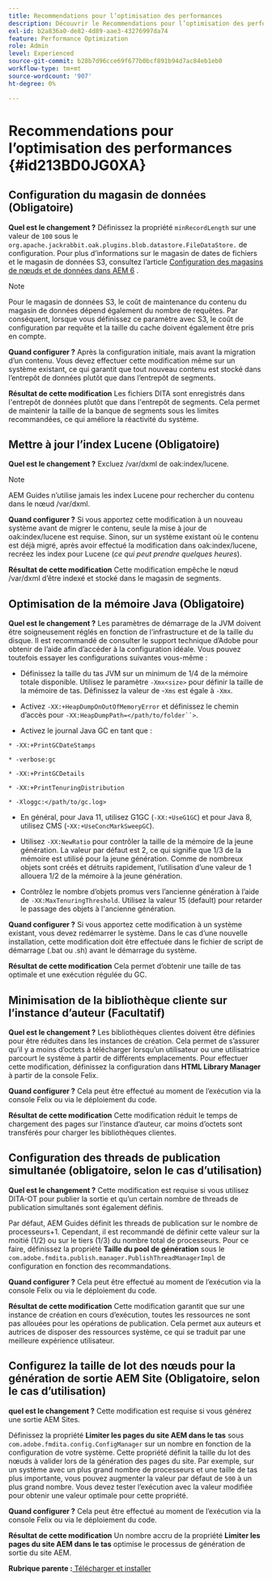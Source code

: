 ```yaml
---
title: Recommendations pour l’optimisation des performances
description: Découvrir le Recommendations pour l’optimisation des performances
exl-id: b2a836a0-de82-4d89-aae3-43276997da74
feature: Performance Optimization
role: Admin
level: Experienced
source-git-commit: b28b7d96cce69f677b0bcf891b94d7ac84eb1eb0
workflow-type: tm+mt
source-wordcount: '907'
ht-degree: 0%

---
```


# Recommendations pour l’optimisation des performances {#id213BD0JG0XA}

## Configuration du magasin de données \(Obligatoire\)

**Quel est le changement ?**
Définissez la propriété `minRecordLength` sur une valeur de `100` sous le `org.apache.jackrabbit.oak.plugins.blob.datastore.FileDataStore.` de configuration. Pour plus d’informations sur le magasin de dates de fichiers et le magasin de données S3, consultez l’article [Configuration des magasins de nœuds et de données dans AEM 6](https://helpx.adobe.com/experience-manager/6-5/sites/deploying/using/data-store-config.html) .

>[!NOTE]
>
> Pour le magasin de données S3, le coût de maintenance du contenu du magasin de données dépend également du nombre de requêtes. Par conséquent, lorsque vous définissez ce paramètre avec S3, le coût de configuration par requête et la taille du cache doivent également être pris en compte.

**Quand configurer ?**
Après la configuration initiale, mais avant la migration d’un contenu. Vous devez effectuer cette modification même sur un système existant, ce qui garantit que tout nouveau contenu est stocké dans l’entrepôt de données plutôt que dans l’entrepôt de segments.

**Résultat de cette modification**
Les fichiers DITA sont enregistrés dans l&#39;entrepôt de données plutôt que dans l&#39;entrepôt de segments. Cela permet de maintenir la taille de la banque de segments sous les limites recommandées, ce qui améliore la réactivité du système.

## Mettre à jour l’index Lucene \(Obligatoire\)

**Quel est le changement ?**
Excluez /var/dxml de oak:index/lucene.

>[!NOTE]
>
> AEM Guides n’utilise jamais les index Lucene pour rechercher du contenu dans le nœud /var/dxml.

**Quand configurer ?**
Si vous apportez cette modification à un nouveau système avant de migrer le contenu, seule la mise à jour de oak:index/lucene est requise. Sinon, sur un système existant où le contenu est déjà migré, après avoir effectué la modification dans oak:index/lucene, recréez les index pour Lucene \(*ce qui peut prendre quelques heures*\).

**Résultat de cette modification**
Cette modification empêche le nœud /var/dxml d’être indexé et stocké dans le magasin de segments.

## Optimisation de la mémoire Java \(Obligatoire\)

**Quel est le changement ?**
Les paramètres de démarrage de la JVM doivent être soigneusement réglés en fonction de l’infrastructure et de la taille du disque. Il est recommandé de consulter le support technique d’Adobe pour obtenir de l’aide afin d’accéder à la configuration idéale. Vous pouvez toutefois essayer les configurations suivantes vous-même :

- Définissez la taille du tas JVM sur un minimum de 1/4 de la mémoire totale disponible. Utilisez le paramètre `-Xmx<size>` pour définir la taille de la mémoire de tas. Définissez la valeur de -`Xms` est égale à `-Xmx`.

- Activez `-XX:+HeapDumpOnOutOfMemoryError` et définissez le chemin d’accès pour `-XX:HeapDumpPath=</path/to/folder``>`.

- Activez le journal Java GC en tant que :

`* -XX:+PrintGCDateStamps`

`* -verbose:gc`

`* -XX:+PrintGCDetails`

`* -XX:+PrintTenuringDistribution`

`* -Xloggc:</path/to/gc.log>`

- En général, pour Java 11, utilisez G1GC \(`-XX:+UseG1GC`\) et pour Java 8, utilisez CMS \(-`XX:+UseConcMarkSweepGC`\).

- Utilisez `-XX:NewRatio` pour contrôler la taille de la mémoire de la jeune génération. La valeur par défaut est 2, ce qui signifie que 1/3 de la mémoire est utilisé pour la jeune génération. Comme de nombreux objets sont créés et détruits rapidement, l’utilisation d’une valeur de 1 allouera 1/2 de la mémoire à la jeune génération.

- Contrôlez le nombre d’objets promus vers l’ancienne génération à l’aide de `-XX:MaxTenuringThreshold`. Utilisez la valeur 15 \(default\) pour retarder le passage des objets à l&#39;ancienne génération.

**Quand configurer ?**
Si vous apportez cette modification à un système existant, vous devez redémarrer le système. Dans le cas d’une nouvelle installation, cette modification doit être effectuée dans le fichier de script de démarrage \(.bat ou .sh\) avant le démarrage du système.

**Résultat de cette modification**
Cela permet d’obtenir une taille de tas optimale et une exécution régulée du GC.

## Minimisation de la bibliothèque cliente sur l’instance d’auteur \(Facultatif\)

**Quel est le changement ?**
Les bibliothèques clientes doivent être définies pour être réduites dans les instances de création. Cela permet de s’assurer qu’il y a moins d’octets à télécharger lorsqu’un utilisateur ou une utilisatrice parcourt le système à partir de différents emplacements. Pour effectuer cette modification, définissez la configuration dans **HTML Library Manager** à partir de la console Felix.

**Quand configurer ?**
Cela peut être effectué au moment de l’exécution via la console Felix ou via le déploiement du code.

**Résultat de cette modification**
Cette modification réduit le temps de chargement des pages sur l’instance d’auteur, car moins d’octets sont transférés pour charger les bibliothèques clientes.

## Configuration des threads de publication simultanée \(obligatoire, selon le cas d’utilisation\)

**Quel est le changement ?**
Cette modification est requise si vous utilisez DITA-OT pour publier la sortie et qu’un certain nombre de threads de publication simultanés sont également définis.

Par défaut, AEM Guides définit les threads de publication sur le nombre de processeurs+1. Cependant, il est recommandé de définir cette valeur sur la moitié \(1/2\) ou sur le tiers \(1/3\) du nombre total de processeurs. Pour ce faire, définissez la propriété **Taille du pool de génération** sous le `com.adobe.fmdita.publish.manager.PublishThreadManagerImpl` de configuration en fonction des recommandations.

**Quand configurer ?**
Cela peut être effectué au moment de l’exécution via la console Felix ou via le déploiement du code.

**Résultat de cette modification**
Cette modification garantit que sur une instance de création en cours d’exécution, toutes les ressources ne sont pas allouées pour les opérations de publication. Cela permet aux auteurs et autrices de disposer des ressources système, ce qui se traduit par une meilleure expérience utilisateur.

## Configurez la taille de lot des nœuds pour la génération de sortie AEM Site \(Obligatoire, selon le cas d’utilisation\)

**quel est le changement ?**
Cette modification est requise si vous générez une sortie AEM Sites.

Définissez la propriété **Limiter les pages du site AEM dans le tas** sous `com.adobe.fmdita.config.ConfigManager` sur un nombre en fonction de la configuration de votre système. Cette propriété définit la taille du lot des nœuds à valider lors de la génération des pages du site. Par exemple, sur un système avec un plus grand nombre de processeurs et une taille de tas plus importante, vous pouvez augmenter la valeur par défaut de `500` à un plus grand nombre. Vous devez tester l’exécution avec la valeur modifiée pour obtenir une valeur optimale pour cette propriété.

**Quand configurer ?**
Cela peut être effectué au moment de l’exécution via la console Felix ou via le déploiement du code.

**Résultat de cette modification**
Un nombre accru de la propriété **Limiter les pages du site AEM dans le tas** optimise le processus de génération de sortie du site AEM.


**Rubrique parente :**[ Télécharger et installer](download-install.md)
